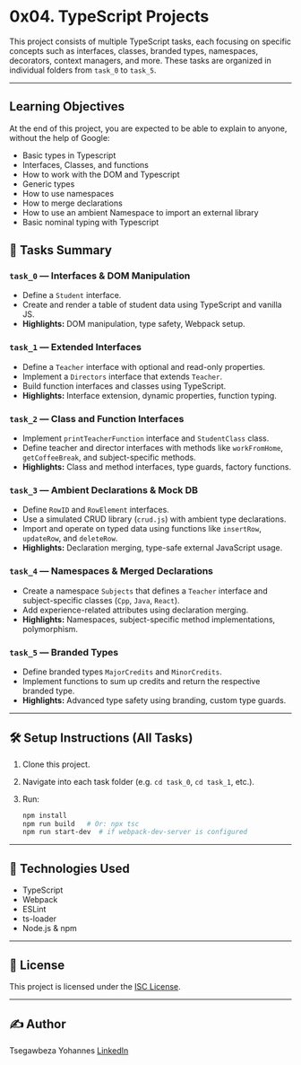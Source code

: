 # 0x04. TypeScript Projects

This project consists of multiple TypeScript tasks, each focusing on specific concepts such as interfaces, classes, branded types, namespaces, decorators, context managers, and more. These tasks are organized in individual folders from `task_0` to `task_5`.

---
## Learning Objectives

At the end of this project, you are expected to be able to explain to anyone, without the help of Google:

* Basic types in Typescript
* Interfaces, Classes, and functions
* How to work with the DOM and Typescript
* Generic types
* How to use namespaces
* How to merge declarations
* How to use an ambient Namespace to import an external library
* Basic nominal typing with Typescript

## 📁 Tasks Summary

### `task_0` — Interfaces & DOM Manipulation

* Define a `Student` interface.
* Create and render a table of student data using TypeScript and vanilla JS.
* **Highlights:** DOM manipulation, type safety, Webpack setup.

### `task_1` — Extended Interfaces

* Define a `Teacher` interface with optional and read-only properties.
* Implement a `Directors` interface that extends `Teacher`.
* Build function interfaces and classes using TypeScript.
* **Highlights:** Interface extension, dynamic properties, function typing.

### `task_2` — Class and Function Interfaces

* Implement `printTeacherFunction` interface and `StudentClass` class.
* Define teacher and director interfaces with methods like `workFromHome`, `getCoffeeBreak`, and subject-specific methods.
* **Highlights:** Class and method interfaces, type guards, factory functions.

### `task_3` — Ambient Declarations & Mock DB

* Define `RowID` and `RowElement` interfaces.
* Use a simulated CRUD library (`crud.js`) with ambient type declarations.
* Import and operate on typed data using functions like `insertRow`, `updateRow`, and `deleteRow`.
* **Highlights:** Declaration merging, type-safe external JavaScript usage.

### `task_4` — Namespaces & Merged Declarations

* Create a namespace `Subjects` that defines a `Teacher` interface and subject-specific classes (`Cpp`, `Java`, `React`).
* Add experience-related attributes using declaration merging.
* **Highlights:** Namespaces, subject-specific method implementations, polymorphism.

### `task_5` — Branded Types

* Define branded types `MajorCredits` and `MinorCredits`.
* Implement functions to sum up credits and return the respective branded type.
* **Highlights:** Advanced type safety using branding, custom type guards.

---

## 🛠️ Setup Instructions (All Tasks)

1. Clone this project.
2. Navigate into each task folder (e.g. `cd task_0`, `cd task_1`, etc.).
3. Run:

   ```bash
   npm install
   npm run build   # Or: npx tsc
   npm run start-dev  # if webpack-dev-server is configured
   ```

---

## 🔪 Technologies Used

* TypeScript
* Webpack
* ESLint
* ts-loader
* Node.js & npm

---

## 📝 License

This project is licensed under the [ISC License](https://opensource.org/licenses/ISC).

---

## ✍️ Author

Tsegawbeza Yohannes
[LinkedIn](https://www.linkedin.com/in/tsegawbeza-yohannes-3b7b61159)
